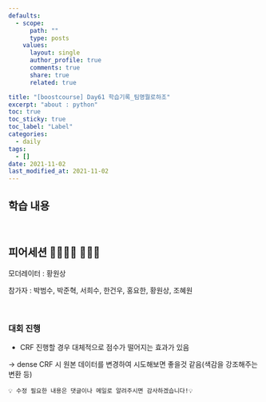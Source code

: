 ```yaml
---
defaults:
  - scope:
      path: ""
      type: posts
    values:
      layout: single
      author_profile: true
      comments: true
      share: true
      related: true

title: "[boostcourse] Day61 학습기록_팀명뭘로하조"
excerpt: "about : python"
toc: true
toc_sticky: true
toc_label: "Label"
categories:
  - daily
tags:
  - []
date: 2021-11-02
last_modified_at: 2021-11-02
---
```


## 학습 내용


<br>

## 피어세션 👨‍👨‍👦‍👦 👨‍👨‍👦

모더레이터 : 황원상

참가자 : 박범수, 박준혁, 서희수, 한건우, 홍요한, 황원상, 조혜원

<br>

### 대회 진행

- CRF 진행할 경우 대체적으로 점수가 떨어지는 효과가 있음

→ dense CRF 시 원본 데이터를 변경하여 시도해보면 좋을것 같음(색감을 강조해주는 변환 등)


```
💡 수정 필요한 내용은 댓글이나 메일로 알려주시면 감사하겠습니다!💡 
```

